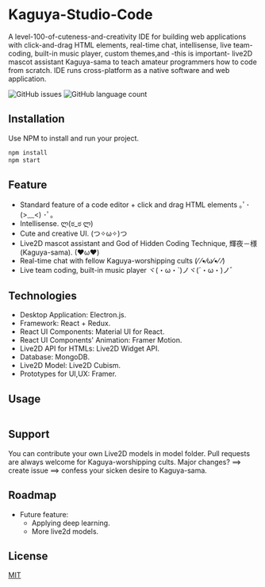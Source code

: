 # Kaguya-Studio-Code
A level-100-of-cuteness-and-creativity IDE for building web applications with click-and-drag HTML elements, real-time chat, intellisense, live team-coding, built-in music player, custom themes,and -this is important- live2D mascot assistant Kaguya-sama to teach amateur programmers how to code from scratch.
IDE runs cross-platform as a native software and web application.

![GitHub issues](https://img.shields.io/github/issues/b1506704/Kaguya-Studio-Code) 
![GitHub language count](https://img.shields.io/github/languages/count/b1506704/Kaguya-Studio-Code)

## Installation
Use NPM to install and run your project.
```bash
npm install
npm start
```
## Feature
  - Standard feature of a code editor + click and drag HTML elements ｡ﾟ･ (>﹏<) ･ﾟ｡
  - Intellisense. ლ(ಠ_ಠ ლ) 
  - Cute and creative UI. (つ✧ω✧)つ
  - Live2D mascot assistant and God of Hidden Coding Technique, 輝夜－様 (Kaguya-sama).	(❤ω❤)
  - Real-time chat with fellow Kaguya-worshipping cults (⁄ ⁄•⁄ω⁄•⁄ ⁄) 	
  - Live team coding, built-in music player ヾ(・ω・`)ノヾ(´・ω・)ノ゛
## Technologies
- Desktop Application: Electron.js.
- Framework: React + Redux.
- React UI Components: Material UI for React.
- React UI Components' Animation: Framer Motion.
- Live2D API for HTMLs: Live2D Widget API.
- Database: MongoDB.
- Live2D Model: Live2D Cubism.
- Prototypes for UI,UX: Framer.

## Usage
```bash

```
## Support
You can contribute your own Live2D models in model folder.
Pull requests are always welcome for Kaguya-worshipping cults.
Major changes? ==> create issue ==> confess your sicken desire to Kaguya-sama.
## Roadmap
- Future feature:
  + Applying deep learning.
  + More live2d models.
## License
[MIT](https://choosealicense.com/licenses/mit/)
